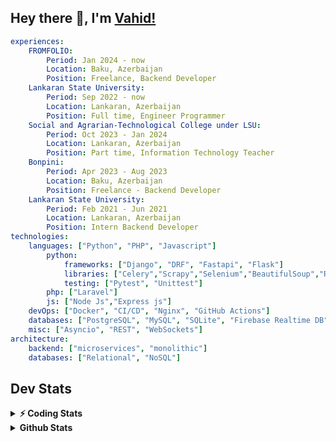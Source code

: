 
## Hey there 👋, I'm [Vahid!](https://github.com/vahidzhe/)

```yaml
experiences:
    FROMFOLIO:
        Period: Jan 2024 - now
        Location: Baku, Azerbaijan
        Position: Freelance, Backend Developer
    Lankaran State University:
        Period: Sep 2022 - now
        Location: Lankaran, Azerbaijan
        Position: Full time, Engineer Programmer
    Social and Agrarian-Technological College under LSU:
        Period: Oct 2023 - Jan 2024
        Location: Lankaran, Azerbaijan
        Position: Part time, Information Technology Teacher
    Bonpini:
        Period: Apr 2023 - Aug 2023
        Location: Baku, Azerbaijan
        Position: Freelance - Backend Developer 
    Lankaran State University:
        Period: Feb 2021 - Jun 2021
        Location: Lankaran, Azerbaijan
        Position: Intern Backend Developer
technologies:
    languages: ["Python", "PHP", "Javascript"]
        python:
            frameworks: ["Django", "DRF", "Fastapi", "Flask"]
            libraries: ["Celery","Scrapy","Selenium","BeautifulSoup","Requests"]
            testing: ["Pytest", "Unittest"]
        php: ["Laravel"]
        js: ["Node Js","Express js"]
    devOps: ["Docker", "CI/CD", "Nginx", "GitHub Actions"]
    databases: ["PostgreSQL", "MySQL", "SQLite", "Firebase Realtime DB", "Redis"]
    misc: ["Asyncio", "REST", "WebSockets"]
architecture: 
    backend: ["microservices", "monolithic"]
    databases: ["Relational", "NoSQL"]
```



## Dev Stats

<details>
  <summary><b>⚡ Coding Stats</b></summary>

<!--START_SECTION:waka-->
![Code Time](http://img.shields.io/badge/Code%20Time-223%20hrs%2043%20mins-blue)

![Profile Views](http://img.shields.io/badge/Profile%20Views-8-blue)

**🐱 My GitHub Data** 

> 📦 ? Used in GitHub's Storage 
 > 
> 💼 Opted to Hire
 > 
> 📜 12 Public Repositories 
 > 
> 🔑 0 Private Repositories 
 > 
**I'm an Early 🐤** 

```text
🌞 Morning                1651 commits        ████░░░░░░░░░░░░░░░░░░░░░   14.13 % 
🌆 Daytime                6584 commits        ██████████████░░░░░░░░░░░   56.35 % 
🌃 Evening                2557 commits        █████░░░░░░░░░░░░░░░░░░░░   21.88 % 
🌙 Night                  893 commits         ██░░░░░░░░░░░░░░░░░░░░░░░   07.64 % 
```


📊 **This Week I Spent My Time On** 

```text
🕑︎ Time Zone: Asia/Baku

💬 Programming Languages: 
Python                   9 hrs 14 mins       ██████████████░░░░░░░░░░░   54.58 % 
PHP                      5 hrs               ███████░░░░░░░░░░░░░░░░░░   29.55 % 
SQL                      1 hr 13 mins        ██░░░░░░░░░░░░░░░░░░░░░░░   07.24 % 
Bash                     31 mins             █░░░░░░░░░░░░░░░░░░░░░░░░   03.12 % 
Other                    28 mins             █░░░░░░░░░░░░░░░░░░░░░░░░   02.85 % 

🐱‍💻 Projects: 
integrify                7 hrs 47 mins       ████████████░░░░░░░░░░░░░   46.01 % 
lsu-library-backend      6 hrs 14 mins       █████████░░░░░░░░░░░░░░░░   36.80 % 
fromfolio-backend-v2     2 hrs 18 mins       ███░░░░░░░░░░░░░░░░░░░░░░   13.65 % 
fastapi_taskiq_example   35 mins             █░░░░░░░░░░░░░░░░░░░░░░░░   03.53 % 
```

**I Mostly Code in Python** 

```text
Python                   24 repos            ██████████░░░░░░░░░░░░░░░   41.38 % 
JavaScript               12 repos            █████░░░░░░░░░░░░░░░░░░░░   20.69 % 
PHP                      8 repos             ███░░░░░░░░░░░░░░░░░░░░░░   13.79 % 
CSS                      6 repos             ███░░░░░░░░░░░░░░░░░░░░░░   10.34 % 
Makefile                 1 repo              ░░░░░░░░░░░░░░░░░░░░░░░░░   01.72 % 
```




 Last Updated on 09/03/2025 00:36:29 UTC
<!--END_SECTION:waka-->
</details>


<details>
  <summary><b> Github Stats</b></summary>

  <br />
  <img height="180em" src="https://github-readme-stats.vercel.app/api?username=vahidzhe&show_icons=true&hide_border=true&&count_private=true&include_all_commits=true&theme=dark" />
  <img height="180em" src="https://github-readme-stats.vercel.app/api/top-langs/?username=vahidzhe&exclude_repo=django_recaptcha_v3,django_blog_v1,django_smartedu_course,css_layout1,task-managment,bonpini_backend_codeigniter&show_icons=true&hide_border=true&layout=compact&theme=dark&langs_count=6"/>
</details>






